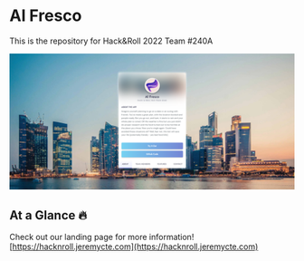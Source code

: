 # Al Fresco 
This is the repository for Hack&Roll 2022 Team #240A 

![Al Fresco Landing Page](https://github.com/abhishekjainz/Al-Fresco/blob/main/frontend/hacknroll_homepage.png)


## At a Glance 🔥
Check out our landing page for more information! [https://hacknroll.jeremycte.com](https://hacknroll.jeremycte.com)
